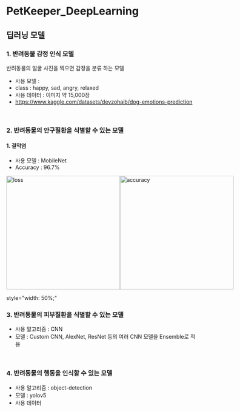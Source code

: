 # PetKeeper_DeepLearning

## 딥러닝 모델
### 1. 반려동물 감정 인식 모델
반려동물의 얼굴 사진을 찍으면 감정을 분류 하는 모델
* 사용 모델 : 
* class : happy, sad, angry, relaxed
* 사용 데이터 : 이미지 약 15,000장
* https://www.kaggle.com/datasets/devzohaib/dog-emotions-prediction

<br>

### 2. 반려동물의 안구질환을 식별할 수 있는 모델
#### 1. 결막염
* 사용 모델 : MobileNet
* Accuracy : 96.7%
<div style="display: flex;">
<img width="300" alt="loss" src="https://github.com/kang9366/PetKeeper_DeepLearning/assets/63611804/616c3051-5369-404e-ba38-c22266c41f85">
<img width="300" alt="accuracy" src="https://github.com/kang9366/PetKeeper_DeepLearning/assets/63611804/daa06c45-7e27-4cb5-9f66-7e25cee19adc">
</div>

style="width: 50%;"
<br>

### 3. 반려동물의 피부질환을 식별할 수 있는 모델
* 사용 알고리즘 : CNN
* 모델 : Custom CNN, AlexNet, ResNet 등의 여러 CNN 모델을 Ensemble로 적용

<br>

### 4. 반려동물의 행동을 인식할 수 있는 모델
* 사용 알고리즘 : object-detection
* 모델 : yolov5
* 사용 데이터
